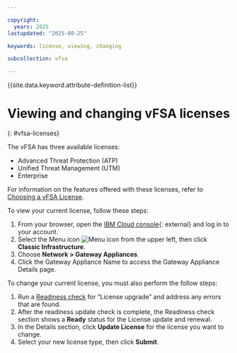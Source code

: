 ```yaml
---

copyright:
  years: 2025
lastupdated: "2025-08-25"

keywords: license, viewing, changing

subcollection: vfsa

---
```


{{site.data.keyword.attribute-definition-list}}

# Viewing and changing vFSA licenses
{: #vfsa-licenses}

The vFSA has three available licenses:

* Advanced Threat Protection (ATP)
* Unified Threat Management (UTM)
* Enterprise

For information on the features offered with these licenses, refer to [Choosing a vFSA License](/docs/vfsa?topic=vfsa-getting-started-vfsa#choosing-vfsa-license).

To view your current license, follow these steps:

1. From your browser, open the [IBM Cloud console](/login){: external} and log in to your account.
1. Select the Menu icon ![Menu icon](../../icons/icon_hamburger.svg) from the upper left, then click **Classic Infrastructure**.
1. Choose **Network > Gateway Appliances**.
1. Click the Gateway Appliance Name to access the Gateway Appliance Details page.

To change your current license, you must also perform the follow steps:

1. Run a [Readiness check](/docs/vfsa?topic=vfsa-vfsa-readiness) for “License upgrade” and address any errors that are found.
1. After the readiness update check is complete, the Readiness check section shows a **Ready** status for the License update and renewal.
1. In the Details section, click **Update License** for the license you want to change.
1. Select your new license type, then click **Submit**.
